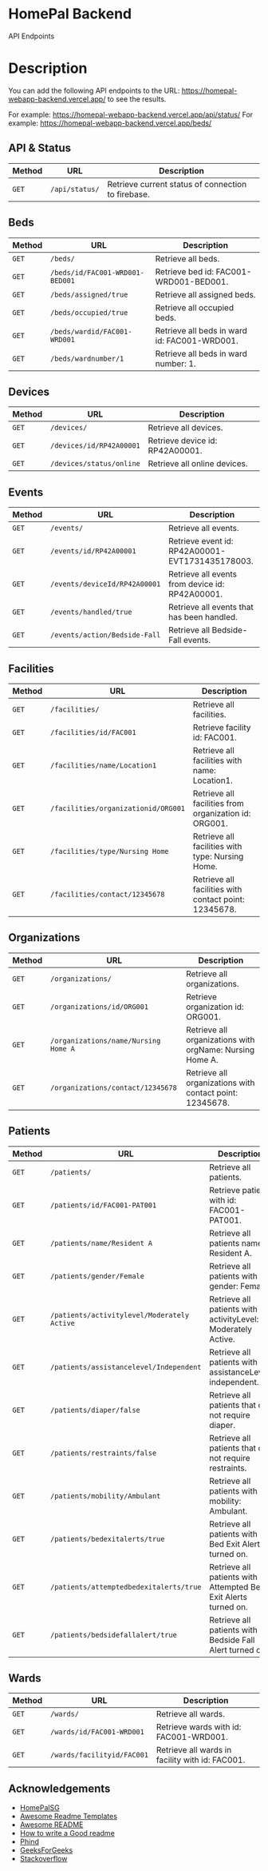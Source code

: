 # HomePal Backend

API Endpoints

# Description

You can add the following API endpoints to the URL: https://homepal-webapp-backend.vercel.app/ to see the results.

For example: https://homepal-webapp-backend.vercel.app/api/status/
For example: https://homepal-webapp-backend.vercel.app/beds/

## API & Status

| Method | URL            | Description                                        |
| ------ | -------------- | -------------------------------------------------- |
| `GET`  | `/api/status/` | Retrieve current status of connection to firebase. |

## Beds

| Method | URL                             | Description                                  |
| ------ | ------------------------------- | -------------------------------------------- |
| `GET`  | `/beds/`                        | Retrieve all beds.                           |
| `GET`  | `/beds/id/FAC001-WRD001-BED001` | Retrieve bed id: FAC001-WRD001-BED001.       |
| `GET`  | `/beds/assigned/true`           | Retrieve all assigned beds.                  |
| `GET`  | `/beds/occupied/true`           | Retrieve all occupied beds.                  |
| `GET`  | `/beds/wardid/FAC001-WRD001`    | Retrieve all beds in ward id: FAC001-WRD001. |
| `GET`  | `/beds/wardnumber/1`            | Retrieve all beds in ward number: 1.         |

## Devices

| Method | URL                      | Description                     |
| ------ | ------------------------ | ------------------------------- |
| `GET`  | `/devices/`              | Retrieve all devices.           |
| `GET`  | `/devices/id/RP42A00001` | Retrieve device id: RP42A00001. |
| `GET`  | `/devices/status/online` | Retrieve all online devices.    |

## Events

| Method | URL                           | Description                                     |
| ------ | ----------------------------- | ----------------------------------------------- |
| `GET`  | `/events/`                    | Retrieve all events.                            |
| `GET`  | `/events/id/RP42A00001`       | Retrieve event id: RP42A00001-EVT1731435178003. |
| `GET`  | `/events/deviceId/RP42A00001` | Retrieve all events from device id: RP42A00001. |
| `GET`  | `/events/handled/true`        | Retrieve all events that has been handled.      |
| `GET`  | `/events/action/Bedside-Fall` | Retrieve all Bedside-Fall events.               |

## Facilities

| Method | URL                                 | Description                                           |
| ------ | ----------------------------------- | ----------------------------------------------------- |
| `GET`  | `/facilities/`                      | Retrieve all facilities.                              |
| `GET`  | `/facilities/id/FAC001`             | Retrieve facility id: FAC001.                         |
| `GET`  | `/facilities/name/Location1`        | Retrieve all facilities with name: Location1.         |
| `GET`  | `/facilities/organizationid/ORG001` | Retrieve all facilities from organization id: ORG001. |
| `GET`  | `/facilities/type/Nursing Home`     | Retrieve all facilities with type: Nursing Home.      |
| `GET`  | `/facilities/contact/12345678`      | Retrieve all facilities with contact point: 12345678. |

## Organizations

| Method | URL                                  | Description                                              |
| ------ | ------------------------------------ | -------------------------------------------------------- |
| `GET`  | `/organizations/`                    | Retrieve all organizations.                              |
| `GET`  | `/organizations/id/ORG001`           | Retrieve organization id: ORG001.                        |
| `GET`  | `/organizations/name/Nursing Home A` | Retrieve all organizations with orgName: Nursing Home A. |
| `GET`  | `/organizations/contact/12345678`    | Retrieve all organizations with contact point: 12345678. |

## Patients

| Method | URL                                         | Description                                                     |
| ------ | ------------------------------------------- | --------------------------------------------------------------- |
| `GET`  | `/patients/`                                | Retrieve all patients.                                          |
| `GET`  | `/patients/id/FAC001-PAT001`                | Retrieve patient with id: FAC001-PAT001.                        |
| `GET`  | `/patients/name/Resident A`                 | Retrieve all patients named Resident A.                         |
| `GET`  | `/patients/gender/Female`                   | Retrieve all patients with gender: Female.                      |
| `GET`  | `/patients/activitylevel/Moderately Active` | Retrieve all patients with activityLevel: Moderately Active.    |
| `GET`  | `/patients/assistancelevel/Independent`     | Retrieve all patients with assistanceLevel: independent.        |
| `GET`  | `/patients/diaper/false`                    | Retrieve all patients that do not require diaper.               |
| `GET`  | `/patients/restraints/false`                | Retrieve all patients that do not require restraints.           |
| `GET`  | `/patients/mobility/Ambulant`               | Retrieve all patients with mobility: Ambulant.                  |
| `GET`  | `/patients/bedexitalerts/true`              | Retrieve all patients with Bed Exit Alerts turned on.           |
| `GET`  | `/patients/attemptedbedexitalerts/true`     | Retrieve all patients with Attempted Bed Exit Alerts turned on. |
| `GET`  | `/patients/bedsidefallalert/true`           | Retrieve all patients with Bedside Fall Alert turned on.        |

## Wards

| Method | URL                        | Description                                     |
| ------ | -------------------------- | ----------------------------------------------- |
| `GET`  | `/wards/`                  | Retrieve all wards.                             |
| `GET`  | `/wards/id/FAC001-WRD001`  | Retrieve wards with id: FAC001-WRD001.          |
| `GET`  | `/wards/facilityid/FAC001` | Retrieve all wards in facility with id: FAC001. |

## Acknowledgements

- [HomePalSG](https://www.homepalsg.com/)
- [Awesome Readme Templates](https://awesomeopensource.com/project/elangosundar/awesome-README-templates)
- [Awesome README](https://github.com/matiassingers/awesome-readme)
- [How to write a Good readme](https://bulldogjob.com/news/449-how-to-write-a-good-readme-for-your-github-project)
- [Phind](https://www.phind.com/)
- [GeeksForGeeks](https://www.geeksforgeeks.org/)
- [Stackoverflow](https://stackoverflow.com/)
